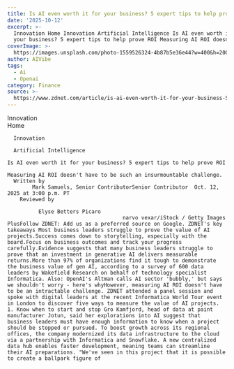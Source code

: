 ```yaml
---
title: Is AI even worth it for your business? 5 expert tips to help prove ROI
date: '2025-10-12'
excerpt: >-
  Innovation Home Innovation Artificial Intelligence Is AI even worth it for
  your business? 5 expert tips to help prove ROI Measuring AI ROI doesn't hav...
coverImage: >-
  https://images.unsplash.com/photo-1559526324-4b87b5e36e44?w=400&h=200&fit=crop&auto=format
author: AIVibe
tags:
  - Ai
  - Openai
category: Finance
source: >-
  https://www.zdnet.com/article/is-ai-even-worth-it-for-your-business-5-expert-tips-to-help-prove-roi/
---
```

Innovation      
      Home
    
      Innovation
    
      Artificial Intelligence
       
    Is AI even worth it for your business? 5 expert tips to help prove ROI
     
    Measuring AI ROI doesn't have to be such an insurmountable challenge.
      Written by 
            Mark Samuels, Senior ContributorSenior Contributor  Oct. 12, 2025 at 3:00 p.m. PT 
        Reviewed by
        
              Elyse Betters Picaro
                                         narvo vexar/iStock / Getty Images PlusFollow ZDNET: Add us as a preferred source on Google. ZDNET's key takeaways Most business leaders struggle to prove the value of AI projects.Success comes down to storytelling, especially with the board.Focus on business outcomes and track your progress carefully.Evidence suggests that many business leaders struggle to prove that an investment in generative AI delivers measurable returns.More than 97% of organizations find it tough to demonstrate the business value of gen AI, according to a survey of 600 data leaders by Wakefield Research on behalf of technology specialist Informatica. Also: OpenAI's Altman calls AI sector 'bubbly,' but says we shouldn't worry - here's whyHowever, measuring AI ROI doesn't have to be an intractable challenge. ZDNET attended a panel session and spoke with digital leaders at the recent Informatica World Tour event in London to discover five ways to measure the value of AI projects.  1. Know when to start and stop Gro Kamfjord, head of data at paint manufacturer Jotun, said her explorations into AI suggest that business leaders must have enough information to know when a project should be stopped or pursued. To boost growth across its regional offices, the company modernized its data infrastructure to the cloud via a partnership with Informatica and Snowflake. A new centralized data hub enables faster development, meaning teams can streamline their AI preparations. "We've seen in this project that it is possible to create a ballpark figure of

